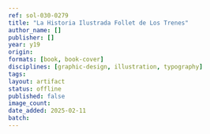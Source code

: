 ```yaml
---
ref: sol-030-0279
title: "La Historia Ilustrada Follet de Los Trenes"
author_name: []
publisher: []
year: y19
origin:
formats: [book, book-cover]
disciplines: [graphic-design, illustration, typography]
tags:
layout: artifact
status: offline
published: false
image_count:
date_added: 2025-02-11
batch:
---
```

